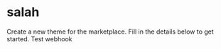 # salah
Create a new theme for the marketplace. Fill in the details below to get started.
Test webhook

